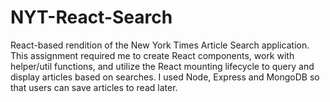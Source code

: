 # NYT-React-Search
React-based rendition of the New York Times Article Search application.  This assignment required me to create React components, work with helper/util functions, and utilize the React mounting lifecycle to query and display articles based on searches.  I used Node, Express and MongoDB so that users can save articles to read later.

